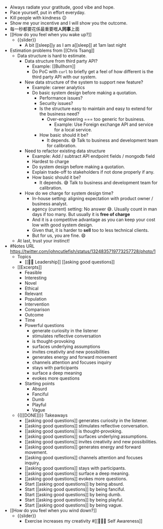 - Always radiate your gratitude, good vibe and hope.
- Pace yourself, put in effort everyday.
- Kill people with kindness 😉
- Show me your incentive and I will show you the outcome.
- 每一秒都要花係最重要嘅**人同事**上面
- [[How do you feel when you wake up?]]
    - {{slider}}
        - A bit [[sleep]]y as I am a[[sleep]] at 1am last night
- Estimation problems from [[Chris Tsang]]
    - Data structure is hard to estimate.
        - Data structure from third party API?
            - Example: [[Bullhorn]]
            - Do PoC with `curl` to briefly get a feel of how different is the third party API with our system.
        - New data structure of the system to support new feature?
            - Example: career analytics
            - Do basic system design before making a quotation.
                - Performance issues?
                - Security issues?
                - Is the structure easy to maintain and easy to extend for the business need?
                    - Over-engineering === too generic for business.
                        - Example: Use Foreign exchange API and service for a local service.
                - How basic should it be?
                    - It depends. 😅 Talk to business and development team for calibration.
        - Need to refactor existing data structure
            - Example: Add / subtract API endpoint fields / mongodb field
            - Hardest to charge
            - Do system design before making a quotation.
            - Explain trade-off to stakeholders if not done properly if any.
            - How basic should it be?
                - It depends. 😅 Talk to business and development team for calibration.
        - How do we charge for system design time?
            - In-house setting: aligning expectation with product owner / business analyst.
            - agency (current) setting: No answer 😅. Usually count in man days if too many. But usually it is __free of charge__
            - And it is a competitive advantage as you can keep your cost low with good system design.
            - Given that, it is harder to __sell__ too to less technical clients.
            - But for us, you are fine. 😄
    - At last, trust your instinct!
- #Notes URL https://twitter.com/johncutlefish/status/1324835719773257728/photo/1 
    - Topics
        - [[☝🏻 Leadership]] [[asking good questions]]
    - [[Excerpts]]
        - Feasible
        - Interesting
        - Novel
        - Ethical
        - Relevant
        - Population
        - Intervention
        - Comparison
        - Outcome
        - Time
        - Powerful questions
            - generate curiosity in the listener
            - stimulates reflective conversation
            - is thought-provoking
            - surfaces underlying assumptions
            - invites creativity and new possibilities
            - generates energy and forward movement
            - channels attention and focuses inquiry
            - stays with participants
            - surface a deep meaning
            - evokes more questions
        - Starting points
            - Absurd
            - Fanciful
            - Dumb
            - Playful
            - Vague
    - {{[[DONE]]}} Takeaways 
        - [[asking good questions]] generates curiosity in the listener.
        - [[asking good questions]] stimulates reflective conversation.
        - [[asking good questions]] is thought-provoking.
        - [[asking good questions]] surfaces underlying assumptions.
        - [[asking good questions]] invites creativity and new possibilities.
        - [[asking good questions]] generates energy and forward movement.
        - [[asking good questions]] channels attention and focuses inquiry.
        - [[asking good questions]] stays with participants.
        - [[asking good questions]] surface a deep meaning.
        - [[asking good questions]] evokes more questions.
        - Start [[asking good questions]] by being absurd.
        - Start [[asking good questions]] by being fanciful.
        - Start [[asking good questions]] by being dumb.
        - Start [[asking good questions]] by being playful.
        - Start [[asking good questions]] by being vague.
- [[How do you feel when you wind down?]]
    - {{slider}}
        - Exercise increases my creativity #[[🧘🏻‍♂️ Self Awareness]]
